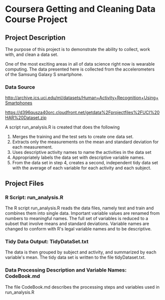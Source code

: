 # Coursera Getting and Cleaning Data Course Project

## Project Description

The purpose of this project is to demonstrate the ability to collect, work with, and clean a data set.

One of the most exciting areas in all of data science right now is wearable computing. The data presented here is collected from the accelerometers of the Samsung Galaxy S smartphone.

### Data Source
http://archive.ics.uci.edu/ml/datasets/Human+Activity+Recognition+Using+Smartphones 

https://d396qusza40orc.cloudfront.net/getdata%2Fprojectfiles%2FUCI%20HAR%20Dataset.zip  
  
A script run_analysis.R is created that does the following
1. Merges the training and the test sets to create one data set.
2. Extracts only the measurements on the mean and standard deviation for each measurement. 
3. Uses descriptive activity names to name the activities in the data set
4. Appropriately labels the data set with descriptive variable names. 
5. From the data set in step 4, creates a second, independent tidy data set with the average of each variable for each activity and each subject.

## Project Files
### R Script: run_analysis.R

The R script run_analysis.R reads the data files, namely test and train and combines them into single data. Important variable values are renamed from numbers to meaningful names. The full set of variables is reduced to a subset that involve means and standard deviations. Variable names are changed to conform with R's legal variable names and to be descriptive.

### Tidy Data Output: TidyDataSet.txt

The data is then grouped by subject and activity, and summarized by each variable's mean. The tidy data set is written to the file tidyDataset.txt.

### Data Processing Description and Variable Names: CodeBook.md

The file CodeBook.md describes the processing steps and variables used in run_analysis.R 

